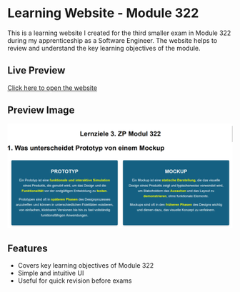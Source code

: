 # Learning Website - Module 322

This is a learning website I created for the third smaller exam in Module 322 during my apprenticeship as a Software Engineer. The website helps to review and understand the key learning objectives of the module.

## Live Preview
[Click here to open the website](https://rawcdn.githack.com/KLubina/learning-website-3.ZP-lernziele-modul-322/d5d11941b6560d7cfcb52cf3b8064b2f399707dc/index.html)

## Preview Image
![Website Preview](pictures-for-readme/preview.png)

## Features
- Covers key learning objectives of Module 322
- Simple and intuitive UI
- Useful for quick revision before exams